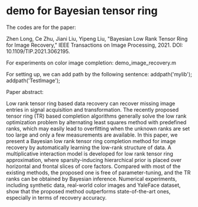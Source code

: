 # demo for Bayesian tensor ring

The codes are for the paper:

Zhen Long, Ce Zhu, Jiani Liu, Yipeng Liu, "Bayesian Low Rank Tensor Ring for Image Recovery,"  IEEE Transactions on Image Processing, 2021. DOI: 10.1109/TIP.2021.3062195.

For experiments on color image completion: 
demo_image_recovery.m 

For setting up, we can add path by the following sentence:
addpath('mylib');  addpath('TestImage');


Paper abstract:

Low rank tensor ring based data recovery can recover missing image entries in signal acquisition and transformation. The recently proposed tensor ring (TR) based completion algorithms generally solve the low rank optimization problem by alternating least squares method with predefined ranks, which may easily lead to overfitting when the unknown ranks are set too large and only a few measurements are available. In this paper, we present a Bayesian low rank tensor ring completion method for image recovery by automatically learning the low-rank structure of data. A multiplicative interaction model is developed for low rank tensor ring approximation, where sparsity-inducing hierarchical prior is placed over horizontal and frontal slices of core factors. Compared with most of the existing methods, the proposed one is free of parameter-tuning, and the TR ranks can be obtained by Bayesian inference. Numerical experiments, including synthetic data, real-world color images and YaleFace dataset, show that the proposed method outperforms state-of-the-art ones, especially in terms of recovery accuracy.
